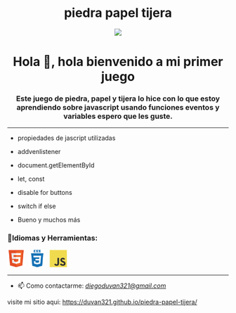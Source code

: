 <div id="header" align="center">
<h1> piedra papel tijera </h1>
<img src="https://dbdzm869oupei.cloudfront.net/img/alfombretaratoli/preview/40906.png" width="400"/>
<h1 align="center">Hola 👋, hola bienvenido a mi primer juego</h1>
<h3 align="center"> 
Este juego de piedra, papel y tijera lo hice con lo que estoy aprendiendo sobre javascript usando funciones eventos y variables espero que les guste.
</div>

- - -
- propiedades de jascript utilizadas
- addvenlistener
- document.getElementById
- let, const

- disable for buttons

- switch if else

- Bueno y muchos más


<div align="left">
<h3>🔨Idiomas y Herramientas:</h3>
<div>
<img src="https://github.com/devicons/devicon/raw/master/icons/html5/html5-original.svg" title="HTML5" alt="HTML" width="40" height="40"/>&nbsp;
<img src="https://github.com/devicons/devicon/raw/master/icons/css3/css3-plain-wordmark.svg" title="CSS3" alt="CSS" width="40" height="40"/>&nbsp;
<img src="https://github.com/devicons/devicon/raw/master/icons/javascript/javascript-original.svg" title="JAVASCRIPT" alt="JAVASCRIPT" width="40" height="40"/>&nbsp

- - -
- 📫 Como contactarme:
*diegoduvan321@gmail.com*

visite mi sitio aqui: https://duvan321.github.io/piedra-papel-tijera/
